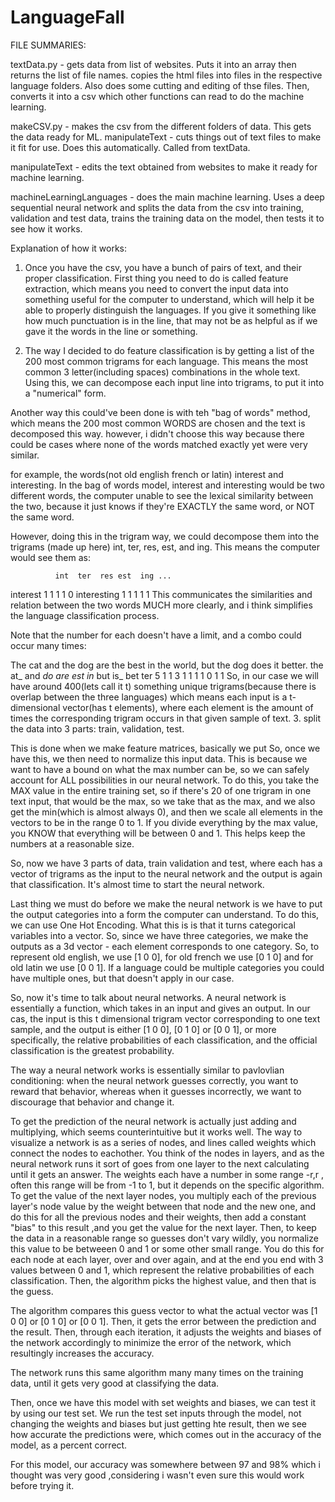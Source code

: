 # LanguageFall

FILE SUMMARIES: 

textData.py - gets data from list of websites. Puts it into an array then returns the list of file names. copies the html
files into files in the respective language folders. Also does some cutting and editing of thse files. 
Then, converts it into a csv which other functions can read to do the machine learning. 

makeCSV.py - makes the csv from the different folders of data. This gets the data ready for ML. 
manipulateText - cuts things out of text files to make it fit for use. Does this automatically. Called from textData.

manipulateText - edits the text obtained from websites to make it ready for machine learning.  

machineLearningLanguages - does the main machine learning. Uses a deep sequential neural network and splits the data from 
the csv into training, validation and test data, trains the training data on the model, then tests it to see how it works. 

Explanation of how it works: 

1. Once you have the csv, you have a bunch of pairs of text, and their proper classification. First thing you need to do is 
called feature extraction, which means you need to convert the input data into something useful for the computer to understand, 
which will help it be able to properly distinguish the languages. If you give it something like how much punctuation 
is in the line, that may not be as helpful as if we gave it the words in the line or something. 

2. The way I decided to do feature classification is by getting a list of the 200 most common trigrams for each language. 
This means the most common 3 letter(including spaces) combinations in the whole text. Using this, we can decompose each
input line into trigrams, to put it into a "numerical" form.

Another way this could've been done is with teh "bag of words" method, which means the 200 most common WORDS are chosen 
and the text is decomposed this way. however, i didn't choose this way because there could be cases where none of the words
matched exactly yet were very similar. 

for example, the words(not old english french or latin) interest and interesting. 
In the bag of words model, interest and interesting would be two different words, the computer unable to see the lexical 
similarity between the two, because it just knows if they're EXACTLY the same word, or NOT the same word. 

However, doing this in the trigram way, we could decompose them into the trigrams (made up here) int, ter, res, est, and ing. 
This means the computer would see them as:

              int  ter  res est  ing ...
interest        1   1     1   1    0
interesting     1   1     1   1    1 
This communicates the similarities and relation between the two words MUCH more clearly, and i think 
simplifies the language classification process. 

Note that the number for each doesn't have a limit, and a combo could occur many times:

The cat and the dog are the best in the world, but the dog does it better. 
the at_ and _do are est in_ but is_ bet ter
5   1    1    3  1   1  1    1   0   1  1
So, in our case we will have around 400(lets call it t) something unique trigrams(because there is overlap between the three languages)
which means each input is a t-dimensional vector(has t elements), where each element is the amount of times the corresponding
trigram occurs in that given sample of text. 
3. split the data into 3 parts: train, validation, test. 

This is done when we make feature matrices, basically we put
So, once we have this, we then need to normalize this input data. This is because we want to have a bound on what the max number
can be, so we can safely account for ALL possibilities in our neural network. To do this, you take the MAX value in 
the entire training set, so if there's 20 of one trigram in one text input, that would be the max, so we take that as the max, 
and we also get the min(which is almost always 0), and then we scale all elements in the vectors to be in the range 
0 to 1. If you divide everything by the max value, you KNOW that everything will be between 0 and 1. This helps keep the 
numbers at a reasonable size. 

So, now we have 3 parts of data, train validation and test, where each has a vector of trigrams as the input to the neural 
network and the output is again that classification. It's almost time to start the neural network. 

Last thing we must do before we make the neural network is we have to put the output categories into a form the 
computer can understand. To do this, we can use One Hot Encoding. What this is is that it turns categorical variables
into a vector. So, since we have three categories, we make the outputs as a 3d vector - each element corresponds to one category. 
So, to represent old english, we use [1 0 0], for old french we use [0 1 0] and for old latin we use [0 0 1]. If a language
could be multiple categories you could have multiple ones, but that doesn't apply  in our case. 

So, now it's time to talk about neural networks. A neural network is essentially a function, which takes in an input 
and gives an output. In our cas, the input is this t dimensional trigram vector corresponding to one text sample, and 
the output is either [1 0 0], [0 1 0] or [0 0 1], or more specifically, the relative probabilities of each classification, 
and the official classification is the greatest probability. 

The way a neural network works is essentially similar to pavlovlian conditioning: when the neural network guesses correctly, 
you want to reward that behavior, whereas when it guesses incorrectly, we want to discourage that behavior and change it. 

To get the prediction of the neural network is actually just adding and multiplying, which seems counterintuitive but it
works well. The way to visualize a network is as a series of nodes, and lines called weights which connect the nodes to eachother. 
You think of the nodes in layers, and as the neural network runs it sort of goes from one layer to the next calculating until 
it gets an answer. The weights each have a number in some range -r,r , often this range will be from -1 to 1, but it depends on 
the specific algorithm. To get the value of the next layer nodes, you multiply each of the previous layer's node value 
by the weight between that node and the new one, and do this for all the previous nodes and their weights, then add a constant
"bias" to this result ,and you get the value for the next layer. Then, to keep the data in a reasonable range so guesses don't vary
wildly, you normalize this value to be betweeen 0 and 1 or some other small range. You do this for each node at each layer, 
over and over again, and at the end you end with 3 values between 0 and 1, which represent the relative probabilities of each
classification. Then, the algorithm picks the highest value, and then that is the guess. 

The algorithm compares this guess vector to what the actual vector was [1 0 0] or [0 1 0] or [0 0 1]. Then, it gets the
error between the prediction and the result. Then, through each iteration, it adjusts the weights and biases of the network
accordingly to minimize the error of the network, which resultingly increases the accuracy. 

The network runs this same algorithm many many times on the training data, until it gets very good at classifying the 
data. 

Then, once we have this model with set weights and biases, we can test it by using our test set. We run the test set 
inputs through the model, not changing the weights and biases but just getting hte result, then we see how accurate the 
predictions were, which comes out in the accuracy of the model, as a percent correct. 

For this model, our accuracy was somewhere between 97 and 98% which i thought was very good ,considering i wasn't even 
sure this would work before trying it. 

